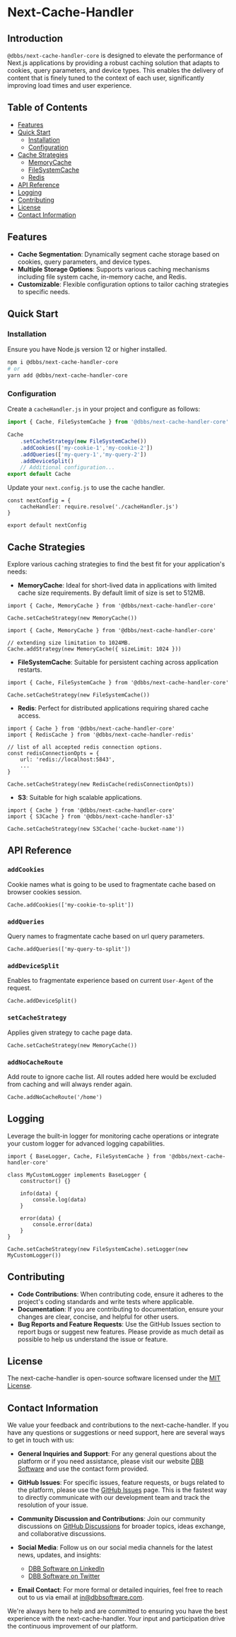 
# Next-Cache-Handler

## Introduction
`@dbbs/next-cache-handler-core` is designed to elevate the performance of Next.js applications by providing a robust caching solution that adapts to cookies, query parameters, and device types. This enables the delivery of content that is finely tuned to the context of each user, significantly improving load times and user experience.

## Table of Contents
- [Features](#features)
- [Quick Start](#quick-start)
  - [Installation](#installation)
  - [Configuration](#configuration)
- [Cache Strategies](#cache-strategies)
  - [MemoryCache](#memorycache)
  - [FileSystemCache](#filesystemcache)
  - [Redis](#redis)
- [API Reference](#api-reference)
- [Logging](#logging)
- [Contributing](#contributing)
- [License](#license)
- [Contact Information](#contact-information)

## Features
- **Cache Segmentation**: Dynamically segment cache storage based on cookies, query parameters, and device types.
- **Multiple Storage Options**: Supports various caching mechanisms including file system cache, in-memory cache, and Redis.
- **Customizable**: Flexible configuration options to tailor caching strategies to specific needs.

## Quick Start
### Installation
Ensure you have Node.js version 12 or higher installed.
```bash
npm i @dbbs/next-cache-handler-core
# or
yarn add @dbbs/next-cache-handler-core
```

### Configuration
Create a `cacheHandler.js` in your project and configure as follows:
```javascript
import { Cache, FileSystemCache } from '@dbbs/next-cache-handler-core'

Cache
    .setCacheStrategy(new FileSystemCache())
    .addCookies(['my-cookie-1','my-cookie-2'])
    .addQueries(['my-query-1','my-query-2'])
    .addDeviceSplit()
    // Additional configuration...
export default Cache    
```

Update your `next.config.js` to use the cache handler.

```
const nextConfig = {
    cacheHandler: require.resolve('./cacheHandler.js')
}

export default nextConfig
```

## Cache Strategies
Explore various caching strategies to find the best fit for your application's needs:
- **MemoryCache**: Ideal for short-lived data in applications with limited cache size requirements. By default limit of size is set to 512MB.
```
import { Cache, MemoryCache } from '@dbbs/next-cache-handler-core'

Cache.setCacheStrategy(new MemoryCache())
```
```
import { Cache, MemoryCache } from '@dbbs/next-cache-handler-core'

// extending size limitation to 1024MB.
Cache.addStrategy(new MemoryCache({ sizeLimit: 1024 }))
```
- **FileSystemCache**: Suitable for persistent caching across application restarts.
```
import { Cache, FileSystemCache } from '@dbbs/next-cache-handler-core'

Cache.setCacheStrategy(new FileSystemCache())
```
- **Redis**: Perfect for distributed applications requiring shared cache access.
```
import { Cache } from '@dbbs/next-cache-handler-core'
import { RedisCache } from '@dbbs/next-cache-handler-redis'

// list of all accepted redis connection options.
const redisConnectionOpts = {
    url: 'redis://localhost:5843',
    ...
}

Cache.setCacheStrategy(new RedisCache(redisConnectionOpts))
```
- **S3**: Suitable for high scalable applications.
```
import { Cache } from '@dbbs/next-cache-handler-core'
import { S3Cache } from '@dbbs/next-cache-handler-s3'

Cache.setCacheStrategy(new S3Cache('cache-bucket-name'))
```

## API Reference

### `addCookies`
Cookie names what is going to be used to fragmentate cache based on browser cookies session.
```
Cache.addCookies(['my-cookie-to-split'])
```

### `addQueries`
Query names to fragmentate cache based on url query parameters.
```
Cache.addQueries(['my-query-to-split'])
```

### `addDeviceSplit`
Enables to fragmentate experience based on current `User-Agent` of the request.
```
Cache.addDeviceSplit()
```

### `setCacheStrategy`
Applies given strategy to cache page data.
```
Cache.setCacheStrategy(new MemoryCache())
```

### `addNoCacheRoute`
Add route to ignore cache list. All routes added here would be excluded from caching and will always render again.
```
Cache.addNoCacheRoute('/home')
```

## Logging
Leverage the built-in logger for monitoring cache operations or integrate your custom logger for advanced logging capabilities.
```
import { BaseLogger, Cache, FileSystemCache } from '@dbbs/next-cache-handler-core'

class MyCustomLogger implements BaseLogger {
    constructor() {}

    info(data) {
        console.log(data)
    }

    error(data) {
        console.error(data)
    }
}

Cache.setCacheStrategy(new FileSystemCache).setLogger(new MyCustomLogger())
```

## Contributing
- **Code Contributions**: When contributing code, ensure it adheres to the project's coding standards and write tests where applicable.
- **Documentation**: If you are contributing to documentation, ensure your changes are clear, concise, and helpful for other users.
- **Bug Reports and Feature Requests**: Use the GitHub Issues section to report bugs or suggest new features. Please provide as much detail as possible to help us understand the issue or feature.

## License
The next-cache-handler is open-source software licensed under the [MIT License](LICENSE).

## Contact Information
We value your feedback and contributions to the next-cache-handler. If you have any questions or suggestions or need support, here are several ways to get in touch with us:

- **General Inquiries and Support**: For any general questions about the platform or if you need assistance, please visit our website [DBB Software](https://dbbsoftware.com/) and use the contact form provided.

- **GitHub Issues**: For specific issues, feature requests, or bugs related to the platform, please use the [GitHub Issues](https://github.com/DBB-Software/next-cache-handler/issues) page. This is the fastest way to directly communicate with our development team and track the resolution of your issue.

- **Community Discussion and Contributions**: Join our community discussions on [GitHub Discussions](https://github.com/DBB-Software/next-cache-handler/discussions) for broader topics, ideas exchange, and collaborative discussions.

- **Social Media**: Follow us on our social media channels for the latest news, updates, and insights:
    - [DBB Software on LinkedIn](https://www.linkedin.com/company/dbbsoftware)
    - [DBB Software on Twitter](https://twitter.com/dbb_software)

- **Email Contact**: For more formal or detailed inquiries, feel free to reach out to us via email at [in@dbbsoftware.com](mailto:in@dbbsoftware.com).

We're always here to help and are committed to ensuring you have the best experience with the next-cache-handler. Your input and participation drive the continuous improvement of our platform.